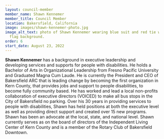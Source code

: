 ```yaml
---
layout: council-member
member_name: Shawn Kennemer
member_title: Council Member
location: Bakersfield, California
image: images/shawn-kennemer-photo.jpg
image_alt_text: photo of Shawn Kennemer wearing blue suit and red tie with U.S.
  flag background.
order: 6
start_date: August 23, 2022
---
```

**Shawn Kennemer** has a background in executive leadership and developing services and supports for people with disabilities. He holds a Bachelor of Arts in Organizational Leadership from Fresno Pacific University and Graduated Magna Cum Laude. He is currently the President and CEO of Bakersfield ARC that is leading change by becoming the first organization in Kern County, that provides jobs and support to people disabilities, to become fully community based.  He has worked and lead a local non-profits collaboration of executive directors (VOICED) to make all bus stops in the City of Bakersfield no parking. Over his 30 years in providing services to people with disabilities, Shawn has held positions at both the executive level as well as providing direct support and created over 15 new programs. Shawn has been an advocate at the local, state, and national level. Shawn currently serves as on the board of directors of the Independent Living Center of Kern County and is a member of the Rotary Club of Bakersfield Downtown.
